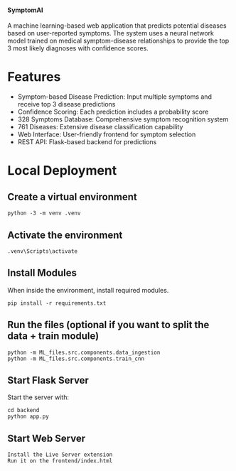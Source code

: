 #### SymptomAI

A machine learning-based web application that predicts potential diseases based on user-reported symptoms. The system uses a neural network model trained on medical symptom-disease relationships to provide the top 3 most likely diagnoses with confidence scores.

# Features
- Symptom-based Disease Prediction: Input multiple symptoms and receive top 3 disease predictions
- Confidence Scoring: Each prediction includes a probability score
- 328 Symptoms Database: Comprehensive symptom recognition system
- 761 Diseases: Extensive disease classification capability
- Web Interface: User-friendly frontend for symptom selection
- REST API: Flask-based backend for predictions

# Local Deployment

## Create a virtual environment
```
python -3 -m venv .venv
```

## Activate the environment
```
.venv\Scripts\activate
```

## Install Modules
When inside the environment, install required modules.

```
pip install -r requirements.txt
```

## Run the files (optional if you want to split the data + train module)
```
python -m ML_files.src.components.data_ingestion
python -m ML_files.src.components.train_cnn
```

## Start Flask Server
Start the server with:
```
cd backend
python app.py
```

## Start Web Server
```
Install the Live Server extension
Run it on the frontend/index.html
```

